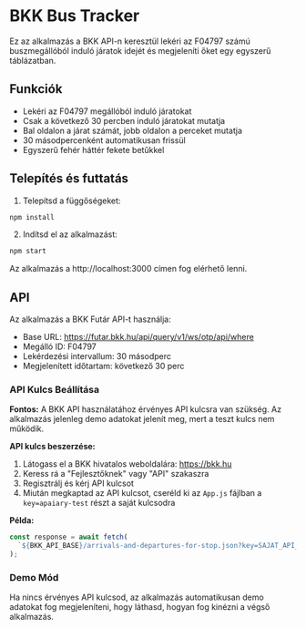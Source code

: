 # BKK Bus Tracker

Ez az alkalmazás a BKK API-n keresztül lekéri az F04797 számú buszmegállóból induló járatok idejét és megjeleníti őket egy egyszerű táblázatban.

## Funkciók

- Lekéri az F04797 megállóból induló járatokat
- Csak a következő 30 percben induló járatokat mutatja
- Bal oldalon a járat számát, jobb oldalon a perceket mutatja
- 30 másodpercenként automatikusan frissül
- Egyszerű fehér háttér fekete betűkkel

## Telepítés és futtatás

1. Telepítsd a függőségeket:
```bash
npm install
```

2. Indítsd el az alkalmazást:
```bash
npm start
```

Az alkalmazás a http://localhost:3000 címen fog elérhető lenni.

## API

Az alkalmazás a BKK Futár API-t használja:
- Base URL: https://futar.bkk.hu/api/query/v1/ws/otp/api/where
- Megálló ID: F04797
- Lekérdezési intervallum: 30 másodperc
- Megjelenített időtartam: következő 30 perc

### API Kulcs Beállítása

**Fontos:** A BKK API használatához érvényes API kulcsra van szükség. Az alkalmazás jelenleg demo adatokat jelenít meg, mert a teszt kulcs nem működik.

**API kulcs beszerzése:**
1. Látogass el a BKK hivatalos weboldalára: https://bkk.hu
2. Keress rá a "Fejlesztőknek" vagy "API" szakaszra
3. Regisztrálj és kérj API kulcsot
4. Miután megkaptad az API kulcsot, cseréld ki az `App.js` fájlban a `key=apaiary-test` részt a saját kulcsodra

**Példa:**
```javascript
const response = await fetch(
  `${BKK_API_BASE}/arrivals-and-departures-for-stop.json?key=SAJAT_API_KULCSOD&version=3&appVersion=apiary-1.0&includeReferences=alerts&stopId=${STOP_ID}&minutesBefore=0&minutesAfter=30`
);
```

### Demo Mód

Ha nincs érvényes API kulcsod, az alkalmazás automatikusan demo adatokat fog megjeleníteni, hogy láthasd, hogyan fog kinézni a végső alkalmazás.
